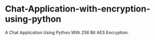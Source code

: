 # Chat-Application-with-encryption-using-python
A Chat Application Using Python With 256 Bit AES Encryption.
